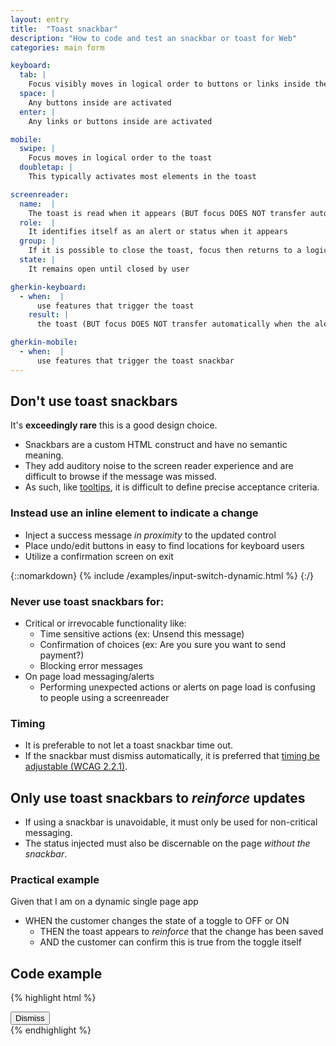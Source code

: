 ```yaml
---
layout: entry
title:  "Toast snackbar"
description: "How to code and test an snackbar or toast for Web"
categories: main form

keyboard:
  tab: |
    Focus visibly moves in logical order to buttons or links inside the toast
  space: |
    Any buttons inside are activated
  enter: |
    Any links or buttons inside are activated

mobile:
  swipe: |
    Focus moves in logical order to the toast
  doubletap: |
    This typically activates most elements in the toast

screenreader:
  name:  |
    The toast is read when it appears (BUT focus DOES NOT transfer automatically when the toast appears)
  role:  |
    It identifies itself as an alert or status when it appears
  group: |
    If it is possible to close the toast, focus then returns to a logical place in the page
  state: |
    It remains open until closed by user

gherkin-keyboard: 
  - when:  |
      use features that trigger the toast
    result: |
      the toast (BUT focus DOES NOT transfer automatically when the alert appears)

gherkin-mobile:
  - when:  |
      use features that trigger the toast snackbar
---
```


## Don't use toast snackbars

It's **exceedingly rare** this is a good design choice. 

- Snackbars are a custom HTML construct and have no semantic meaning. 
- They add auditory noise to the screen reader experience and are difficult to browse if the message was missed.
- As such, like [tooltips](/checklist-web/tooltip/), it is difficult to define precise acceptance criteria.

### Instead use an inline element to indicate a change

- Inject a success message _in proximity_ to the updated control
- Place undo/edit buttons in easy to find locations for keyboard users
- Utilize a confirmation screen on exit

{::nomarkdown}
<example>
{% include /examples/input-switch-dynamic.html %}
</example>
{:/}


### Never use toast snackbars for:

- Critical or irrevocable functionality like:
    - Time sensitive actions (ex: Unsend this message)
    - Confirmation of choices (ex: Are you sure you want to send payment?)
    - Blocking error messages
- On page load messaging/alerts
  - Performing unexpected actions or alerts on page load is confusing to people using a screenreader

### Timing

- It is preferable to not let a toast snackbar time out. 
- If the snackbar must dismiss automatically, it is preferred that [timing be adjustable (WCAG 2.2.1)](https://www.w3.org/WAI/WCAG21/Understanding/timing-adjustable.html).

## Only use toast snackbars to _reinforce_ updates

- If using a snackbar is unavoidable, it must only be used for non-critical messaging. 
- The status injected must also be discernable on the page _without the snackbar_.

### Practical example

Given that I am on a dynamic single page app

- WHEN the customer changes the state of a toggle to OFF or ON
  - THEN the toast appears to _reinforce_ that the change has been saved
  - AND the customer can confirm this is true from the toggle itself

## Code example

{% highlight html %}
<div id="toast">
  <span id="toast-message" role="status">
    <!-- Inject snackbar message here -->
  </span>
  <button type="button">
    Dismiss
  </button>
</div>
{% endhighlight %}
